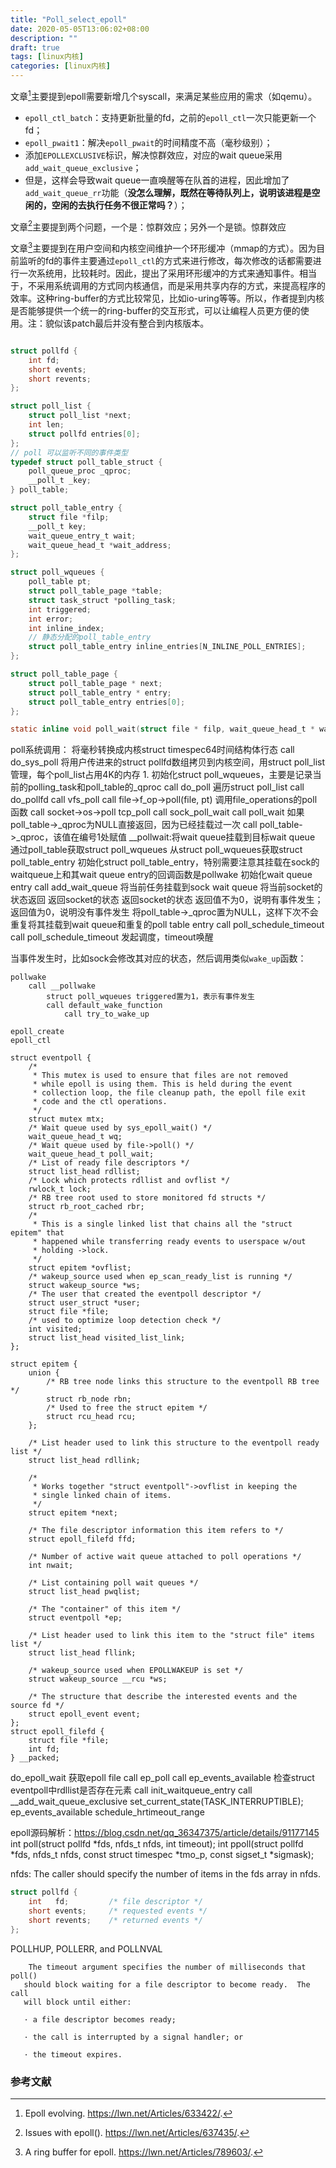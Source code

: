 ```yaml
---
title: "Poll_select_epoll"
date: 2020-05-05T13:06:02+08:00
description: ""
draft: true
tags: [linux内核]
categories: [linux内核]
---
```


文章[^3]主要提到epoll需要新增几个syscall，来满足某些应用的需求（如qemu）。

* `epoll_ctl_batch`：支持更新批量的fd，之前的`epoll_ctl`一次只能更新一个fd；
* `epoll_pwait1`：解决`epoll_pwait`的时间精度不高（毫秒级别）；
* 添加`EPOLLEXCLUSIVE`标识，解决惊群效应，对应的wait queue采用`add_wait_queue_exclusive`；
* 但是，这样会导致wait queue一直唤醒等在队首的进程，因此增加了`add_wait_queue_rr`功能（**没怎么理解，既然在等待队列上，说明该进程是空闲的，空闲的去执行任务不很正常吗？**）；

文章[^4]主要提到两个问题，一个是：惊群效应；另外一个是锁。惊群效应 

文章[^5]主要提到在用户空间和内核空间维护一个环形缓冲（mmap的方式）。因为目前监听的fd的事件主要通过`epoll_ctl`的方式来进行修改，每次修改的话都需要进行一次系统用，比较耗时。因此，提出了采用环形缓冲的方式来通知事件。相当于，不采用系统调用的方式同内核通信，而是采用共享内存的方式，来提高程序的效率。这种ring-buffer的方式比较常见，比如io-uring等等。所以，作者提到内核是否能够提供一个统一的ring-buffer的交互形式，可以让编程人员更方便的使用。注：貌似该patch最后并没有整合到内核版本。


```c

struct pollfd {
	int fd;
	short events;
	short revents;
};

struct poll_list {
	struct poll_list *next;
	int len;
	struct pollfd entries[0];
};
// poll 可以监听不同的事件类型
typedef struct poll_table_struct {
	poll_queue_proc _qproc;
	__poll_t _key;
} poll_table;

struct poll_table_entry {
	struct file *filp;
	__poll_t key;
	wait_queue_entry_t wait;
	wait_queue_head_t *wait_address;
};

struct poll_wqueues {
	poll_table pt;
	struct poll_table_page *table;
	struct task_struct *polling_task;
	int triggered;
	int error;
	int inline_index;
    // 静态分配的poll_table_entry
	struct poll_table_entry inline_entries[N_INLINE_POLL_ENTRIES];
};

struct poll_table_page {
	struct poll_table_page * next;
	struct poll_table_entry * entry;
	struct poll_table_entry entries[0];
};
```



```c
static inline void poll_wait(struct file * filp, wait_queue_head_t * wait_address, poll_table *p)
```

poll系统调用：
    将毫秒转换成内核struct timespec64时间结构体行态
    call do_sys_poll
        将用户传进来的struct pollfd数组拷贝到内核空间，用struct poll_list管理，每个poll_list占用4K的内存
        1. 初始化struct poll_wqueues，主要是记录当前的polling_task和poll_table的_qproc
        call do_poll
            遍历struct poll_list
                call do_pollfd
                    call vfs_poll
                        call file->f_op->poll(file, pt)
                            调用file_operations的poll函数
                            call socket->os->poll
                            tcp_poll
                                call sock_poll_wait
                                    call poll_wait
                                        如果poll_table->_qproc为NULL直接返回，因为已经挂载过一次
                                        call poll_table->_qproc，该值在编号1处赋值
                                        __pollwait:将wait queue挂载到目标wait queue
                                            通过poll_table获取struct poll_wqueues
                                            从struct poll_wqueues获取struct poll_table_entry
                                            初始化struct poll_table_entry，特别需要注意其挂载在sock的waitqueue上和其wait queue entry的回调函数是pollwake
                                            初始化wait queue entry
                                            call add_wait_queue
                                                将当前任务挂载到sock wait queue
                                将当前socket的状态返回
                            返回socket的状态
                        返回socket的状态
                    返回值不为0，说明有事件发生；返回值为0，说明没有事件发生
                    将poll_table->_qproc置为NULL，这样下次不会重复将其挂载到wait queue和重复的poll table entry
                    call poll_schedule_timeout
            call poll_schedule_timeout
                发起调度，timeout唤醒

当事件发生时，比如sock会修改其对应的状态，然后调用类似`wake_up`函数：

```
pollwake
    call __pollwake
        struct poll_wqueues triggered置为1，表示有事件发生
        call default_wake_function
            call try_to_wake_up
```



```
epoll_create
epoll_ctl

struct eventpoll {
	/*
	 * This mutex is used to ensure that files are not removed
	 * while epoll is using them. This is held during the event
	 * collection loop, the file cleanup path, the epoll file exit
	 * code and the ctl operations.
	 */
	struct mutex mtx;
	/* Wait queue used by sys_epoll_wait() */
	wait_queue_head_t wq;
	/* Wait queue used by file->poll() */
	wait_queue_head_t poll_wait;
	/* List of ready file descriptors */
	struct list_head rdllist;
	/* Lock which protects rdllist and ovflist */
	rwlock_t lock;
	/* RB tree root used to store monitored fd structs */
	struct rb_root_cached rbr;
	/*
	 * This is a single linked list that chains all the "struct epitem" that
	 * happened while transferring ready events to userspace w/out
	 * holding ->lock.
	 */
	struct epitem *ovflist;
	/* wakeup_source used when ep_scan_ready_list is running */
	struct wakeup_source *ws;
	/* The user that created the eventpoll descriptor */
	struct user_struct *user;
	struct file *file;
	/* used to optimize loop detection check */
	int visited;
	struct list_head visited_list_link;
};

struct epitem {
	union {
		/* RB tree node links this structure to the eventpoll RB tree */
		struct rb_node rbn;
		/* Used to free the struct epitem */
		struct rcu_head rcu;
	};

	/* List header used to link this structure to the eventpoll ready list */
	struct list_head rdllink;

	/*
	 * Works together "struct eventpoll"->ovflist in keeping the
	 * single linked chain of items.
	 */
	struct epitem *next;

	/* The file descriptor information this item refers to */
	struct epoll_filefd ffd;

	/* Number of active wait queue attached to poll operations */
	int nwait;

	/* List containing poll wait queues */
	struct list_head pwqlist;

	/* The "container" of this item */
	struct eventpoll *ep;

	/* List header used to link this item to the "struct file" items list */
	struct list_head fllink;

	/* wakeup_source used when EPOLLWAKEUP is set */
	struct wakeup_source __rcu *ws;

	/* The structure that describe the interested events and the source fd */
	struct epoll_event event;
};
struct epoll_filefd {
	struct file *file;
	int fd;
} __packed;
```

do_epoll_wait
    获取epoll file
    call ep_poll
        call ep_events_available
            检查struct eventpoll中rdllist是否存在元素
        call init_waitqueue_entry
        call __add_wait_queue_exclusive
        set_current_state(TASK_INTERRUPTIBLE);
        ep_events_available
        schedule_hrtimeout_range





epoll源码解析：https://blog.csdn.net/qq_36347375/article/details/91177145
int poll(struct pollfd *fds, nfds_t nfds, int timeout);
int ppoll(struct pollfd *fds, nfds_t nfds, const struct timespec *tmo_p, const sigset_t *sigmask);

nfds: The caller should specify the number of items in the fds array in nfds.
```c
struct pollfd {
    int   fd;         /* file descriptor */
    short events;     /* requested events */
    short revents;    /* returned events */
};
```

 POLLHUP, POLLERR, and POLLNVAL 

        The timeout argument specifies the number of milliseconds that poll()
       should block waiting for a file descriptor to become ready.  The call
       will block until either:
    
       · a file descriptor becomes ready;
    
       · the call is interrupted by a signal handler; or
    
       · the timeout expires.

### 参考文献

[^3]: Epoll evolving. https://lwn.net/Articles/633422/.
[^4]: Issues with epoll(). https://lwn.net/Articles/637435/.
[^5]: A ring buffer for epoll. https://lwn.net/Articles/789603/.

